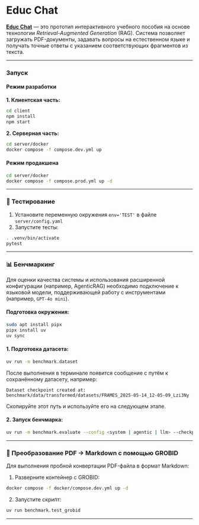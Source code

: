 # Educ Chat

**[Educ Chat](https://github.com/Syrenny/educ)** — это прототип интерактивного учебного пособия на основе технологии _Retrieval-Augmented Generation_ (RAG).
Система позволяет загружать PDF-документы, задавать вопросы на естественном языке и получать точные ответы с указанием соответствующих фрагментов из текста.

---

### Запуск

#### Режим разработки

**1. Клиентская часть:**

```bash
cd client
npm install
npm start
```

**2. Серверная часть:**

```bash
cd server/docker
docker compose -f compose.dev.yml up
```

#### Режим продакшена

```bash
cd server/docker
docker compose -f compose.prod.yml up -d
```

---

### 🧪 Тестирование

1. Установите переменную окружения `env='TEST'` в файле `server/config.yaml`
2. Запустите тесты:

```bash
. .venv/bin/activate
pytest
```

---

### 📊 Бенчмаркинг

Для оценки качества системы и использования расширенной конфигурации (например, AgenticRAG) необходимо подключение к языковой модели, поддерживающей работу с инструментами (например, `GPT-4o mini`).

#### Подготовка окружения:

```bash
sudo apt install pipx
pipx install uv
uv sync
```

#### 1. Подготовка датасета:

```bash
uv run -m benchmark.dataset
```

После выполнения в терминале появится сообщение с путём к сохранённому датасету, например:

```
Dataset checkpoint created at: benchmark/data/transformed/datasets/FRAMES_2025-05-14_12-05-09_Lzi3Ny
```

Скопируйте этот путь и используйте его на следующем этапе.

#### 2. Запуск бенчмарка:

```bash
uv run -m benchmark.evaluate --config <system | agentic | llm> --checkpoint <путь к датасету>
```

---

### 📄 Преобразование PDF → Markdown с помощью GROBID

Для выполнения пробной конвертации PDF-файла в формат Markdown:

1. Разверните контейнер с GROBID:

```bash
docker compose -f docker/compose.dev.yml up -d
```

2. Запустите скрипт:

```bash
uv run benchmark.test_grobid
```

---
